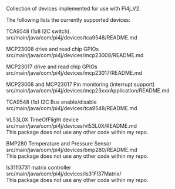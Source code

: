 
Collection of devices implemented for use with Pi4j_V2.

The following lists the currently supported devices:




TCA9548 (1x8 I2C switch).  
src/main/java/com/pi4j/devices/tca9548/README.md

MCP23008 drive and read chip GPIOs  
src/main/java/com/pi4j/devices/mcp23008/README.md

MCP23017 drive and read chip GPIOs  
src/main/java/com/pi4j/devices/mcp23017/README.md

MCP23008 and MCP23017 Pin monitoring (interrupt support)  
src/main/java/com/pi4j/devices/mcp23xxxApplication/README.md

TCA9548 (1x) I2C Bus enable/disable  
src/main/java/com/pi4j/devices/tca9548/README.md


VL53L0X TimeOfFlight device  
src/main/java/com/pi4j/devices/vl53L0X/README.md  
This package does not use any other code within my repo.


BMP280  Temperature and Pressure Sensor  
src/main/java/com/pi4j/devices/bmp280/README.md  
This package does not use any other code within my repo.  


Is31fl3731 matrix controller  
src/main/java/com/pi4j/devices/is31Fl37Matrix/  
This package does not use any other code within my repo.    




